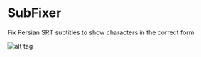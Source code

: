 # SubFixer

Fix Persian SRT subtitles to show characters in the correct form

![alt tag](http://ahmadhashemi.com/github/subfixer-banner.jpg)
